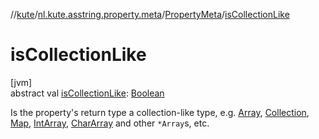 //[kute](../../../index.md)/[nl.kute.asstring.property.meta](../index.md)/[PropertyMeta](index.md)/[isCollectionLike](is-collection-like.md)

# isCollectionLike

[jvm]\
abstract val [isCollectionLike](is-collection-like.md): [Boolean](https://kotlinlang.org/api/latest/jvm/stdlib/kotlin/-boolean/index.html)

Is the property's return type a collection-like type, e.g. [Array](https://kotlinlang.org/api/latest/jvm/stdlib/kotlin/-array/index.html), [Collection](https://kotlinlang.org/api/latest/jvm/stdlib/kotlin.collections/-collection/index.html), [Map](https://kotlinlang.org/api/latest/jvm/stdlib/kotlin.collections/-map/index.html), [IntArray](https://kotlinlang.org/api/latest/jvm/stdlib/kotlin/-int-array/index.html), [CharArray](https://kotlinlang.org/api/latest/jvm/stdlib/kotlin/-char-array/index.html) and other `*Array`s, etc.
